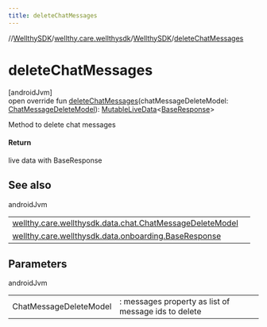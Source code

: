 ```yaml
---
title: deleteChatMessages
---
```

//[WellthySDK](../../../index.html)/[wellthy.care.wellthysdk](../index.html)/[WellthySDK](index.html)/[deleteChatMessages](delete-chat-messages.html)



# deleteChatMessages



[androidJvm]\
open override fun [deleteChatMessages](delete-chat-messages.html)(chatMessageDeleteModel: [ChatMessageDeleteModel](../../wellthy.care.wellthysdk.data.chat/-chat-message-delete-model/index.html)): [MutableLiveData](https://developer.android.com/reference/kotlin/androidx/lifecycle/MutableLiveData.html)&lt;[BaseResponse](../../wellthy.care.wellthysdk.data.onboarding/-base-response/index.html)&gt;



Method to delete chat messages



#### Return



live data with BaseResponse



## See also


androidJvm

| | |
|---|---|
| [wellthy.care.wellthysdk.data.chat.ChatMessageDeleteModel](../../wellthy.care.wellthysdk.data.chat/-chat-message-delete-model/index.html) |  |
| [wellthy.care.wellthysdk.data.onboarding.BaseResponse](../../wellthy.care.wellthysdk.data.onboarding/-base-response/index.html) |  |



## Parameters


androidJvm

| | |
|---|---|
| ChatMessageDeleteModel | : messages property as list of message ids to delete |




